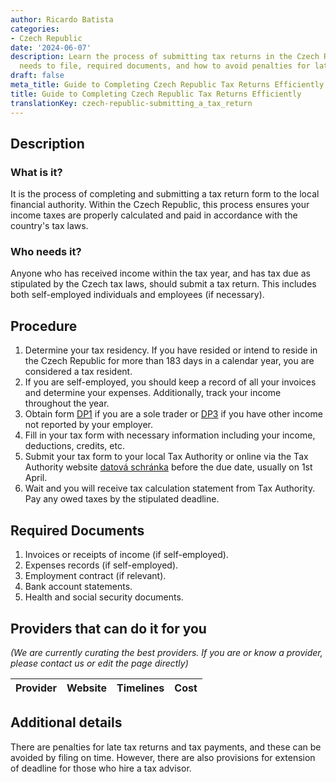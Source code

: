 ```yaml
---
author: Ricardo Batista
categories:
- Czech Republic
date: '2024-06-07'
description: Learn the process of submitting tax returns in the Czech Republic, who
  needs to file, required documents, and how to avoid penalties for late submissions.
draft: false
meta_title: Guide to Completing Czech Republic Tax Returns Efficiently
title: Guide to Completing Czech Republic Tax Returns Efficiently
translationKey: czech-republic-submitting_a_tax_return
---
```


## Description
### What is it?
It is the process of completing and submitting a tax return form to the local financial authority. Within the Czech Republic, this process ensures your income taxes are properly calculated and paid in accordance with the country's tax laws.

### Who needs it?
Anyone who has received income within the tax year, and has tax due as stipulated by the Czech tax laws, should submit a tax return. This includes both self-employed individuals and employees (if necessary).

## Procedure
1. Determine your tax residency. If you have resided or intend to reside in the Czech Republic for more than 183 days in a calendar year, you are considered a tax resident.
2. If you are self-employed, you should keep a record of all your invoices and determine your expenses. Additionally, track your income throughout the year.
3. Obtain form [DP1](https://www.financnisprava.cz/cs/dane-a-pojistne/danove-tiskopisy) if you are a sole trader or [DP3](https://www.financnisprava.cz/cs/dane-a-pojistne/danove-tiskopisy) if you have other income not reported by your employer.
4. Fill in your tax form with necessary information including your income, deductions, credits, etc.
5. Submit your tax form to your local Tax Authority or online via the Tax Authority website [datová schránka](https://www.financnisprava.cz/cs/elektronicke-sluzby/dataove-schranky) before the due date, usually on 1st April.
6. Wait and you will receive tax calculation statement from Tax Authority. Pay any owed taxes by the stipulated deadline.

## Required Documents
1. Invoices or receipts of income (if self-employed).
2. Expenses records (if self-employed).
3. Employment contract (if relevant).
4. Bank account statements.
5. Health and social security documents.

## Providers that can do it for you

_(We are currently curating the best providers. If you are or know a provider, please contact us or edit the page directly)_

| Provider        |     Website     |     Timelines    |       Cost      |
| --------------- | --------------- |  :-------------: | :-------------: |

## Additional details
There are penalties for late tax returns and tax payments, and these can be avoided by filing on time. However, there are also provisions for extension of deadline for those who hire a tax advisor.